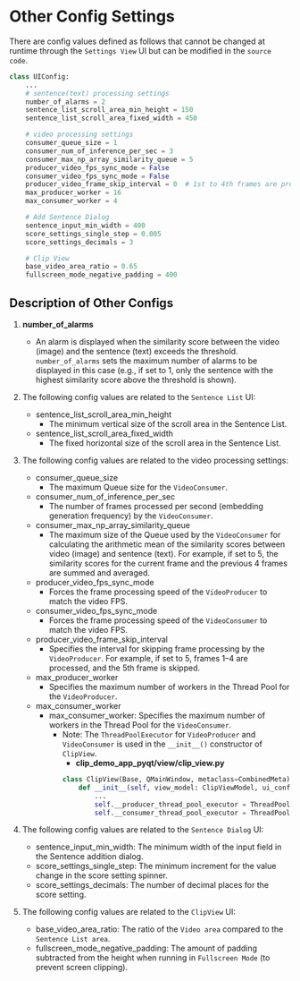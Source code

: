 # Other Config Settings
There are config values defined as follows that cannot be changed at runtime through the `Settings View` UI but can be modified in the `source code`.

```python
class UIConfig:
    ...
    # sentence(text) processing settings
    number_of_alarms = 2
    sentence_list_scroll_area_min_height = 150
    sentence_list_scroll_area_fixed_width = 450

    # video processing settings
    consumer_queue_size = 1
    consumer_num_of_inference_per_sec = 3
    consumer_max_np_array_similarity_queue = 5
    producer_video_fps_sync_mode = False
    consumer_video_fps_sync_mode = False
    producer_video_frame_skip_interval = 0  # 1st to 4th frames are processed, and the 5th frame is skipped when set to 5.
    max_producer_worker = 16
    max_consumer_worker = 4

    # Add Sentence Dialog
    sentence_input_min_width = 400
    score_settings_single_step = 0.005
    score_settings_decimals = 3

    # Clip View
    base_video_area_ratio = 0.65
    fullscreen_mode_negative_padding = 400
```

## Description of Other Configs

1. **number_of_alarms**
    - An alarm is displayed when the similarity score between the video (image) and the sentence (text) exceeds the threshold. `number_of_alarms` sets the maximum number of alarms to be displayed in this case (e.g., if set to 1, only the sentence with the highest similarity score above the threshold is shown).
   
2. The following config values are related to the `Sentence List` UI:
    - sentence_list_scroll_area_min_height 
        - The minimum vertical size of the scroll area in the Sentence List. 
    - sentence_list_scroll_area_fixed_width 
        - The fixed horizontal size of the scroll area in the Sentence List.

3. The following config values are related to the video processing settings: 
    - consumer_queue_size 
        - The maximum Queue size for the `VideoConsumer`.
    - consumer_num_of_inference_per_sec 
        - The number of frames processed per second (embedding generation frequency) by the `VideoConsumer`.
    - consumer_max_np_array_similarity_queue
        - The maximum size of the Queue used by the `VideoConsumer` for calculating the arithmetic mean of the similarity scores between video (image) and sentence (text). For example, if set to 5, the similarity scores for the current frame and the previous 4 frames are summed and averaged.     
    - producer_video_fps_sync_mode
        - Forces the frame processing speed of the `VideoProducer` to match the video FPS.
    - consumer_video_fps_sync_mode
        - Forces the frame processing speed of the `VideoConsumer` to match the video FPS.
    - producer_video_frame_skip_interval
        - Specifies the interval for skipping frame processing by the `VideoProducer`. For example, if set to 5, frames 1–4 are processed, and the 5th frame is skipped.
    - max_producer_worker
        - Specifies the maximum number of workers in the Thread Pool for the `VideoProducer`. 
    - max_consumer_worker
        - max_consumer_worker: Specifies the maximum number of workers in the Thread Pool for the `VideoConsumer`.
            - Note: The `ThreadPoolExecutor` for `VideoProducer` and `VideoConsumer` is used in the `__init__()` constructor of `ClipView`.
                - **clip_demo_app_pyqt/view/clip_view.py** 
                ```python
                class ClipView(Base, QMainWindow, metaclass=CombinedMeta):
                    def __init__(self, view_model: ClipViewModel, ui_config: UIConfig, base_path, adjusted_video_path_lists):
                        ...
                        self.__producer_thread_pool_executor = ThreadPoolExecutor(max_workers=self.ui_config.max_producer_worker)
                        self.__consumer_thread_pool_executor = ThreadPoolExecutor(max_workers=self.ui_config.max_consumer_worker)
                ```

4. The following config values are related to the `Sentence Dialog` UI:
    - sentence_input_min_width: The minimum width of the input field in the Sentence addition dialog.
    - score_settings_single_step: The minimum increment for the value change in the score setting spinner.
    - score_settings_decimals: The number of decimal places for the score setting.
   
5. The following config values are related to the `ClipView` UI:
    - base_video_area_ratio: The ratio of the `Video area` compared to the `Sentence List area`.
    - fullscreen_mode_negative_padding: The amount of padding subtracted from the height when running in `Fullscreen Mode` (to prevent screen clipping).
